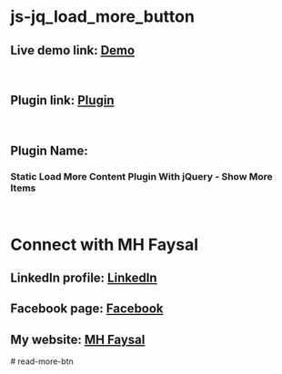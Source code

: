 # js-jq_load_more_button<br>
<h2>Live demo link: <a href="https://mhfaysal124.github.io/js-jq_load_more_button/"> Demo </a></h2><br>
<h2> Plugin link: <a href="https://www.jqueryscript.net/loading/static-load-more-items.html"> Plugin </a></h2><br>
<h2> Plugin Name: <h3>Static Load More Content Plugin With jQuery - Show More Items</h3></h2><br>
<h1>Connect with MH Faysal</h1>
<h2>LinkedIn profile: <a href="https://www.linkedin.com/in/mhfaysal124/">LinkedIn</a></h2>
<h2>Facebook page: <a href="https://www.facebook.com/mhfaysal124">Facebook</a></h2>
<h2>My website: <a href="https://www.mhfaysal.com">MH Faysal</a></h2>
# read-more-btn
